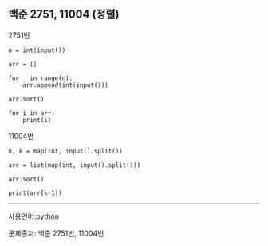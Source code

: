 ## 백준 2751, 11004 (정렬)

2751번

```
n = int(input())

arr = []

for _ in range(n):
    arr.append(int(input()))

arr.sort()

for i in arr:
    print(i)
```

11004번

```
n, k = map(int, input().split())

arr = list(map(int, input().split()))

arr.sort()

print(arr[k-1])
```



___

사용언어:python

문제출처: 백준 2751번, 11004번